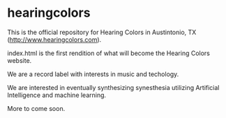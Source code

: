# hearingcolors

This is the official repository for Hearing Colors in Austintonio, TX (http://www.hearingcolors.com).

index.html is the first rendition of what will become the Hearing Colors website.

We are a record label with interests in music and techology.

We are interested in eventually synthesizing synesthesia utilizing Artificial Intelligence and machine learning.

More to come soon.

